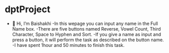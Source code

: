 # dptProject
- 👋 Hi, I’m Baishakhi
-In this wepage you can input any name in the Full Name box.
-There are five buttons named Reverse, Vowel Count, Third Character, Space to Hyphen and Sort. 
-If you give a name as input and press a button, it will perform the task as described on the button name.
-I have spent 1hour and 50 minutes to finish this task.
